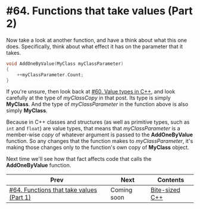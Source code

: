 # #64. Functions that take values (Part 2)

Now take a look at another function, and have a think about what this one does. Specifically, think about what effect it has on the parameter that it takes.

```cpp
void AddOneByValue(MyClass myClassParameter)
{
    ++myClassParameter.Count;
}
```

If you're unsure, then look back at [#60. Value types in C++](060.md), and look carefully at the type of *myClassCopy* in that post. Its type is simply **MyClass**. And the type of *myClassParameter* in the function above is also simply **MyClass**.

Because in C++ classes and structures (as well as primitive types, such as `int` and `float`) are value types, that means that *myClassParameter* is a member-wise *copy* of whatever argument is passed to the **AddOneByValue** function. So any changes that the function makes to *myClassParameter*, it's making those changes only to the function's own copy of **MyClass** object.

Next time we'll see how that fact affects code that calls the **AddOneByValue** function.

|Prev|Next|Contents|
|-|-|-|
|[#64. Functions that take values (Part 1)](064.md)|Coming soon|[Bite-sized C++](../README.md)|
